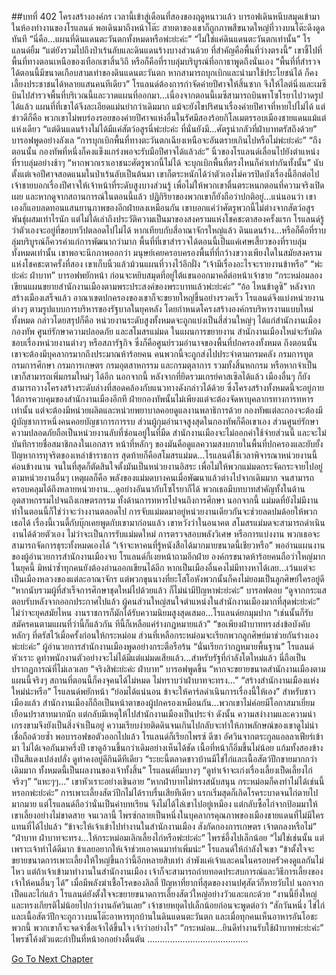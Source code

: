 ##บทที่ 402 โครงสร้างองค์กร
เวลานี้เข้าสู่เดือนที่สองของฤดูหนาวแล้ว บารอฟเดินหนีบสมุดเข้ามาในห้องทำงานของโรแลนด์
พอเดินมาถึงหน้าโต๊ะ สายตาของเขาก็ถูกภาพสีขนาดใหญ่ที่วางบนโต๊ะดึงดูดทันที “นี่คือ...แผนที่ดินแดนตะวันตกทั้งหมดหรือพ่ะย่ะค่ะ”
“ไม่ใช่แค่ดินแดนตะวันตกเท่านั้น” โรแลนด์ยิ้ม “แต่ยังรวมไปถึงป่าเร้นลับและดินแดนร้างบางส่วนด้วย ที่สำคัญคือพื้นที่ว่างตรงนี้” เขาชี้ไปที่พื้นที่ทางตอนเหนือของเทือกเขาสิ้นวิถี หรือก็คือที่ราบลุ่มบริบูรณ์ที่อกาธาพูดถึงนั่นเอง “พื้นที่ที่สำรวจได้ตอนนี้มีขนาดเกือบสามเท่าของดินแดนตะวันตก หากสามารถบุกเบิกและนำมาใช้ประโยชน์ได้ ก็คงเลี้ยงประชาชนได้หลายแสนคนทีเดียว”
โรแลนด์ต้องการกำจัดค่ายปีศาจให้สิ้นซาก จึงให้ไลต์นิ่งและเมซีบินไปสำรวจพื้นที่บริเวณนี้และวาดแผนที่ออกมา...เนื่องจากตอนนี้เมซีสามารถบินพาโซโรยาไปวาดรูปได้แล้ว แผนที่ที่เขาได้จึงละเอียดแม่นยำกว่าเดิมมาก แม้จะยังไขปริศนาเรื่องค่ายปีศาจที่หายไปไม่ได้ แต่ข่าวดีก็คือ พวกเขาไม่พบร่องรอยของค่ายปีศาจแห่งอื่นในรัศมีสองร้อยกิโลเมตรรอบเมืองชายแดนแม้แต่แห่งเดียว
“แต่ดินแดนร้างไม่ได้มีแค่สัตว์อสูรนี่พ่ะย่ะค่ะ ที่นั่นยังมี...ศัตรูน่ากลัวที่ฝ่าบาทตรัสถึงด้วย” บารอฟพูดอย่างลังเล “การบุกเบิกพื้นที่ทางตะวันตกเฉียงเหนือจะอันตรายเกินไปหรือไม่พ่ะย่ะค่ะ”
“ถึงตอนนั้น กองทัพที่หนึ่งก็คงแข็งแกร่งพอจะรับมือปีศาจได้แล้วล่ะ” นิ้วของโรแลนด์เลื่อนไปยังตำแหน่งที่ราบลุ่มอย่างช้าๆ “หากพวกเราเอาชนะศัตรูพวกนี้ไม่ได้ จะบุกเบิกพื้นที่ตรงไหนก็ค่าเท่ากันทั้งนั้น”
นับตั้งแต่เจอปีศาจสอดแนมในป่าเร้นลับเป็นต้นมา เขาก็ตระหนักได้ว่าตัวเองไม่ควรปิดบังเรื่องนี้อีกต่อไป เจ้าชายบอกเรื่องปีศาจให้เจ้าหน้าที่ระดับสูงบางส่วนรู้ เพื่อไม่ให้พวกเขาตื่นตระหนกตอนที่ความจริงเปิดเผย และหากดูจากสถานการณ์​ในตอนนี้แล้ว ปฏิกิริยาของพวกเขาก็ยังถือว่าปกติอยู่...แน่นอนว่า เขาเองก็แอบลดทอนแสนยานุภาพของอีกฝ่ายลงเหมือนกัน เขาบอกแค่ว่าศัตรูพวกนี้ไม่ต่างจากสัตว์อสูรพันธุ์ผสมเท่าไรนัก แต่ไม่ได้เล่าถึงประวัติความเป็นมาของสงครามแห่งโชคชะตาสองครั้งแรก
โรแลนด์รู้ว่าตัวเองจะอยู่ที่ขอบทวีปตลอดไปไม่ได้ หากเทียบกับสี่อาณาจักรใหญ่แล้ว ดินแดนร้าง...หรือก็คือที่ราบลุ่มบริบูรณ์ก็ควรค่าแก่การพัฒนากว่ามาก พื้นที่ที่เขาสำรวจได้ตอนนี้เป็นแค่เศษเสี้ยวของที่ราบลุ่มทั้งหมดเท่านั้น เขาพอจะนึกภาพออกว่า มนุษย์เคยครอบครองพื้นที่ที่กว้างขวางเพียงใดในสมัยสงครามแห่งโชคชะตาครั้งที่สอง
เขาเก็บนิ้วแล้วม้วนแผนที่วางไว้อีกฝั่ง “เจ้ามีเรื่องอะไรจะรายงานข้าหรือ”
“พ่ะย่ะค่ะ ฝ่าบาท” บารอฟพยักหน้า ก่อนจะหยิบสมุดที่อยู่ใต้แขนออกมาคลี่ต่อหน้าเจ้าชาย “กระหม่อมลองเขียนแผนขยายสำนักงานเมืองตามพระประสงค์ของพระบาทแล้วพ่ะย่ะค่ะ”
“อ้อ ไหนข้าดูซิ”
หลังจากสร้างเมืองเสร็จแล้ว อาณาเขตปกครองของเขาก็จะขยายใหญ่ขึ้นอย่างรวดเร็ว โรแลนด์จึงแบ่งหน่วยงานต่างๆ ตามรูปแบบการบริหารของรัฐบาลในยุคหลัง โดยกำหนดโครงสร้างองค์กรบริหารงานแบบใหม่ทั้งหมด กล่าวโดยสรุปก็คือ หน่วยงานระดับสูงทั้งหมดจะถูกแบ่งเป็นสี่ส่วนใหญ่ๆ ได้แก่สำนักงานเมือง กองทัพ ศูนย์รักษาความปลอดภัย และสโมสรแม่มด
ในแผนการขยายงาน สำนักงานเมืองใหม่จะรับผิดชอบเรื่องหน่วยงานต่างๆ หรือสภารัฐกิจ ซึ่งก็คือศูนย์รวมอำนาจของพื้นที่ปกครองทั้งหมด ถึงตอนนั้น เขาจะต้องมีบุคลากรมากถึงประมาณห้าร้อยคน คนพวกนี้จะถูกส่งไปประจำตามกรมคลัง กรมการทูต กรมการศึกษา กรมการเกษตร กรมอุตสาหกรรม และกรมตุลาการ รวมทั้งสิ้นหกกรม หรือหากจำเป็น เขาก็สามารถเพิ่มกรมใหม่ๆ ได้อีก นอกจากนี้ หลังจากที่ยึดรวมเกรย์คาสเซิลได้แล้ว เมืองอื่นๆ ก็ยังสามารถวางโครงสร้างระดับล่างที่สอดคล้องกับแนวทางดังกล่าวได้ด้วย ซึ่งโครงสร้างทั้งหมดนี้จะอยู่ภายใต้การควบคุมของสำนักงานเมืองอีกที
ฝ่ายกองทัพนั้นไม่เพียงแต่จะต้องจัดหาบุคลากรทางการทหารเท่านั้น แต่จะต้องมีหน่วยผลิตและหน่วยพยาบาลคอยดูแลงานพลาธิการด้วย กองทัพแต่ละกองจะต้องมีผู้บัญชาการหนึ่งคนคอยบัญชาการการรบ ส่วนผู้กุมอำนาจสูงสุดในกองทัพก็คือเขาเอง
ส่วนศูนย์รักษาความปลอดภัยถือเป็นหน่วยงานลับที่ซ่อนอยู่ในที่มืด สำนักงานเมืองจะไม่ออกค่าใช้จ่ายส่วนนี้ และจะไม่บันทึกรายชื่อสมาชิกลงในเอกสาร หน้าที่หลักๆ ของมันคือดูแลความสงบภายในพื้นที่ปกครองและยับยั้งปัญหาการทุจริตของเหล่าข้าราชการ
สุดท้ายก็คือสโมสรแม่มด...โรแลนด์ใช้เวลาพิจารณาหน่วยงานนี้ค่อนข้างนาน จนในที่สุดก็ตัดสินใจตั้งมันเป็นหน่วยงานอิสระ เพื่อไม่ให้พวกแม่มดกระจัดกระจายไปอยู่ตามหน่วยงานอื่นๆ
เหตุผลก็คือ พลังของแม่มดบางคนเมื่อพัฒนาแล้วต่างไปจากเดิมมาก จนสามารถครอบคลุมได้ถึงหลายหน่วยงาน...ดูอย่างอันนากับโซโรยาก็ได้ พวกเธอมีบทบาทสำคัญทั้งในด้านอุตสาหกรรมไปจนถึงเกษตรกรรม ทั้งด้านการทหารไปจนถึงการศึกษา
นอกจากนี้ แม่มดที่ยังไม่มีงานทำในตอนนี้ก็ใช่ว่าจะว่างงานตลอดไป การจับแม่มดมาอยู่หน่วยงานเดียวกันจะช่วยลดปมด้อยให้พวกเธอได้ เรื่องนี้เวนดี้กับบุ๊กเคยพูดกับเขามาก่อนแล้ว
เขาหวังว่าในอนาคต สโมสรแม่มดจะสามารถดำเนินงานได้ด้วยตัวเอง ไม่ว่าจะเป็นการรับแม่มดใหม่ การตรวจสอบพลังวิเศษ หรือการแบ่งงาน พวกเธอจะสามารถจัดการธุระทั้งหมดเองได้
“เจ้าจะหาคนที่รู้หนังสือได้มากมายขนาดนี้เชียวหรือ” พออ่านแผนงานของผู้อำนวยการสำนักงานเมืองจบ โรแลนด์ก็เงยหน้าถามอีกฝ่าย องค์กรขนาดห้าร้อยคนถือว่าใหญ่มากในยุคนี้ มิหนำซ้ำทุกคนยังต้องอ่านออกเขียนได้อีก หากเป็นเมืองอื่นคงไม่มีทางหาได้เลย...เว้นแต่จะเป็นเมืองหลวงของแต่ละอาณาจักร แต่พวกขุนนางที่ยะโสโอหังพวกนั้นก็คงไม่ยอมเป็นลูกศิษย์ใครอยู่ดี
“หากนับรวมผู้ที่สำเร็จการศึกษาชุดใหม่ไปด้วยแล้ว ก็ไม่น่ามีปัญหาพ่ะย่ะค่ะ” บารอฟตอบ “ดูจากกระแสตอบรับหลังจากออกประกาศไปแล้ว ผู้คนส่วนใหญ่สนใจตำแหน่งในสำนักงานเมืองมากที่สุดพ่ะย่ะค่ะ”
ไม่ว่าจะยุคสมัยไหน งานราชการก็มักได้รับความนิยมสูงสุดเสมอ...โรแลนด์ยกมุมปาก “เช่นนั้นก็รับสมัครคนตามแผนที่ว่านี้ก็แล้วกัน ทีนี้ก็เหลือแค่ร่างกฎหมายแล้ว”
“ขอเพียงฝ่าบาททรงส่งข้อบังคับหลักๆ ที่ตรัสไว้เมื่อครั้งก่อนให้กระหม่อม ส่วนที่เหลือกระหม่อมจะเรียกพวกลูกศิษย์มาช่วยกันร่างเองพ่ะย่ะค่ะ” ผู้อำนวยการสำนักงานเมืองพูดอย่างกระตือรือร้น
“นั่นเรียกว่ากฎหมายพื้นฐาน” โรแลนด์หัวเราะ ดูท่าพนักงานตัวอย่างจะไม่ได้มีแต่แม่มดเสียแล้ว...สำหรับรัฐที่กำลังโตใหม่แล้ว นี่ถือเป็นปรากฏการณ์ที่ไม่เลวเลย
“จริงสิพ่ะย่ะค่ะ ฝ่าบาท” บารอฟพูดขึ้น “หากจะขยายขนาดสำนักงานเมืองตามแผนนี้จริงๆ สถานที่ตอนนี้ก็คงจุคนได้ไม่หมด ไม่ทราบว่าฝ่าบาทจะทรง...”
“สร้างสำนักงานเมืองแห่งใหม่น่ะหรือ” โรแลนด์พยักหน้า “ย่อมได้แน่นอน ข้าจะให้คาร์ลดำเนินการเรื่องนี้ให้เอง” สำหรับชาวเมืองแล้ว สำนักงานเมืองก็ถือเป็นหน้าตาของผู้ปกครองเหมือนกัน...พวกเขาไม่ค่อยมีโอกาสมาเยี่ยมเยือนปราสาทมากนัก แต่กลับมีเหตุให้ไปสำนักงานเมืองเป็นประจำ ดังนั้น ความสง่างามและความน่าเกรงขามจึงยังเป็นสิ่งจำเป็นอยู่ ความเรียบง่ายติดดินจนเกินไปกลับจะทำให้ภาพลักษณ์ของเขาดูไม่น่าเชื่อถือด้วยซ้ำ
พอบารอฟขอตัวออกไปแล้ว โรแลนด์ก็เรียกไพรซ์ ดีซา อัศวินจากตระกูลแอลลาเฟียร์เข้ามา
ไม่ได้เจอกันมาครึ่งปี เขาดูอ้วนขึ้นกว่าเดิมอย่างเห็นได้ชัด เนื้อที่หน้าก็อิ่มขึ้นไม่น้อย แก้มทั้งสองข้างเป็นสีแดงเปล่งปลั่ง ดูท่าคงอยู่ดีกินดีทีเดียว
“ระยะนี้ตลาดชาวบ้านมีไข่ไก่และเนื้อสัตว์ปีกขายมากกว่าเดิมมาก ทั้งหมดนี้เป็นผลงานของเจ้าทั้งสิ้น” โรแลนด์ยิ้มบางๆ “ดูท่าเจ้าจะเก่งเรื่องเลี้ยงเป็ดเลี้ยงไก่จริงๆ”
“แหะๆๆ...” เขาหัวเราะอย่างเขินอาย “หากฝ่าบาทไม่ทรงสนับสนุน กระหม่อมก็คงทำไม่ได้เช่นนี้หรอกพ่ะย่ะค่ะ”
การเพาะเลี้ยงสัตว์ปีกไม่ได้ราบรื่นเสียทีเดียว แรกเริ่มสุดก็เกิดโรคระบาดจนไก่ตายไปมากมาย แต่โรแลนด์ถือว่านั่นเป็นค่าบทเรียน จึงไม่ได้ไล่เขาไปอยู่เหมือง แต่กลับซื้อไก่จากป้อมมาให้เขาเลี้ยงอย่างไม่ขาดสาย จนเวลานี้ ไพรซ์กลายเป็นหนึ่งในบุคลากรคุณภาพของเมืองชายแดนที่ไม่มีใครแทนที่ได้ไปแล้ว
“ข้าจะให้เจ้าเข้าไปทำงานในสำนักงานเมือง สังกัดกองการเกษตร เจ้าตกลงหรือไม่”
“ฝ่าบาท ฝ่าบาทจะทรง...ให้กระหม่อมเลิกเลี้ยงไก่หรือพ่ะย่ะค่ะ” ไพรซ์อึ้งไปเล็กน้อย
“ไม่ใช่เช่นนั้น แต่เพราะเจ้าทำได้ดีมาก ข้าเลยอยากให้เจ้าช่วยเอาคนมาทำเพิ่มน่ะ” โรแลนด์ให้กำลังใจเขา “ข้าตั้งใจจะขยายขนาดการเพาะเลี้ยงให้ใหญ่ขึ้นกว่านี้อีกหลายสิบเท่า ลำพังแค่เจ้าและคนในครอบครัวคงดูแลกันไม่ไหว แต่ถ้าเจ้าเข้ามาทำงานในสำนักงานเมือง เจ้าก็จะสามารถถ่ายทอดประสบการณ์และวิธีการเลี้ยงของเจ้าให้คนอื่นๆ ได้”
เมื่อมีพลังฆ่าเชื้อโรคของลิลลี่ ปัญหาที่ยากที่สุดของงานปศุสัตว์ก็หายวับไป นอกจากเป็ดและไก่แล้ว โรแลนด์ยังตั้งใจจะขยายขนาดการเลี้ยงสัตว์ใหญ่อย่างวัวและแกะด้วย
“งานนี้ยิ่งใหญ่และทรงเกียรติไม่น้อยไปกว่างานอัศวินเลย” เจ้าชายหยุดไปเล็กน้อยก่อนจะพูดต่อว่า “สักวันหนึ่ง ไข่ไก่และเนื้อสัตว์ปีกจะถูกวางบนโต๊ะอาหารทุกบ้านในดินแดนตะวันตก และเมื่อทุกคนเห็นอาหารอันโอชะพวกนี้ พวกเขาก็จะจดจำชื่อเจ้าได้ขึ้นใจ เจ้าว่าอย่างไร”
“กระหม่อม...ยินดีทำงานรับใช้ฝ่าบาทพ่ะย่ะค่ะ” ไพรซ์โค้งตัวแตะกำปั้นที่หน้าอกอย่างตื้นตัน
………………………………….


[Go To Next Chapter]( ./315.md)